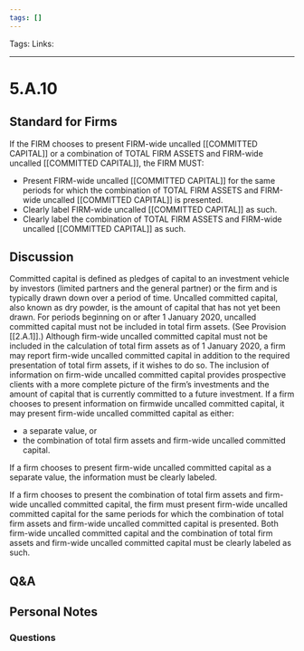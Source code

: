 ```yaml
---
tags: []
---
```

Tags:
Links: 
___
# 5.A.10
## Standard for Firms
If the FIRM chooses to present FIRM-wide uncalled [[COMMITTED CAPITAL]] or a combination of TOTAL FIRM ASSETS and FIRM-wide uncalled [[COMMITTED CAPITAL]], the FIRM MUST:
- Present FIRM-wide uncalled [[COMMITTED CAPITAL]] for the same periods for which the combination of TOTAL FIRM ASSETS and FIRM-wide uncalled [[COMMITTED CAPITAL]] is presented.
- Clearly label FIRM-wide uncalled [[COMMITTED CAPITAL]] as such.
- Clearly label the combination of TOTAL FIRM ASSETS and FIRM-wide uncalled [[COMMITTED CAPITAL]] as such.
## Discussion
Committed capital is defined as pledges of capital to an investment vehicle by investors (limited partners and the general partner) or the firm and is typically drawn down over a period of time. Uncalled committed capital, also known as dry powder, is the amount of capital that has not yet been drawn. For periods beginning on or after 1 January 2020, uncalled committed capital must not be included in total firm assets. (See Provision [[2.A.1]].) Although firm-wide uncalled committed capital must not be included in the calculation of total firm assets as of 1 January 2020, a firm may report firm-wide uncalled committed capital in addition to the required presentation of total firm assets, if it wishes to do so. The inclusion of information on firm-wide uncalled committed capital provides prospective clients with a more complete picture of the firm’s investments and the amount of capital that is currently committed to a future investment. If a firm chooses to present information on firmwide uncalled committed capital, it may present firm-wide uncalled committed capital as either:
- a separate value, or
- the combination of total firm assets and firm-wide uncalled committed capital.

If a firm chooses to present firm-wide uncalled committed capital as a separate value, the information must be clearly labeled.

If a firm chooses to present the combination of total firm assets and firm-wide uncalled committed capital, the firm must present firm-wide uncalled committed capital for the same periods for which the combination of total firm assets and firm-wide uncalled committed capital is presented. Both firm-wide uncalled committed capital and the combination of total firm assets and firm-wide uncalled committed capital must be clearly labeled as such.
## Q&A

## Personal Notes

### Questions